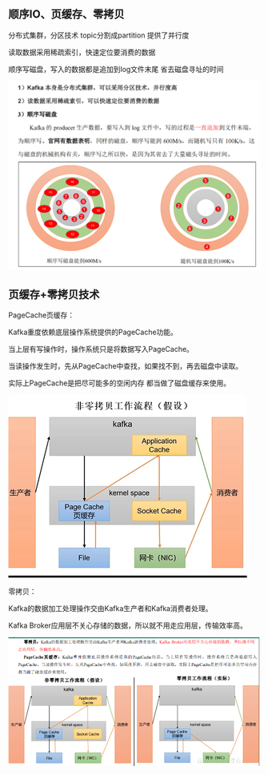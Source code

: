 顺序IO、页缓存、零拷贝
---

分布式集群，分区技术 topic分割成partition 提供了并行度

读取数据采用稀疏索引，快速定位要消费的数据

顺序写磁盘，写入的数据都是追加到log文件末尾 省去磁盘寻址的时间

![img_72.png](img_72.png)

页缓存+零拷贝技术
---

PageCache页缓存：

Kafka重度依赖底层操作系统提供的PageCache功能。

当上层有写操作时，操作系统只是将数据写入PageCache。

当读操作发生时，先从PageCache中查找，如果找不到，再去磁盘中读取。

实际上PageCache是把尽可能多的空闲内存 都当做了磁盘缓存来使用。

![img_73.png](img_73.png)


零拷贝：

Kafka的数据加工处理操作交由Kafka生产者和Kafka消费者处理。

Kafka Broker应用层不关心存储的数据，所以就不用走应用层，传输效率高。

![img_74.png](img_74.png)